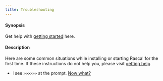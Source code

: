 ```yaml
---
title: Troubleshooting
---
```


#### Synopsis

Get help with [getting started](../../GettingStarted/) here.

#### Description

Here are some common situations while installing or starting Rascal for the first time.
If these instructions do not help you, please visit [getting help](../../GettingHelp/).

* I see `>>>>>>` at the prompt. [Now what?](../../GettingStarted/Troubleshooting/ContinuationPrompt)


